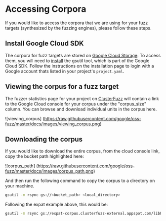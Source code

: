 # Accessing Corpora

If you would like to access the corpora that we are using for your fuzz targets (synthesized by the fuzzing engines), please follow these steps.

## Install Google Cloud SDK

The corpora for fuzz targets are stored on [Google Cloud Storage](https://cloud.google.com/storage/). To access them, you will need to [install](https://cloud.google.com/storage/docs/gsutil_install) the gsutil tool, which is part of the Google Cloud SDK.
Follow the instructions on the installation page to login with a Google account thats listed in your project's `project.yaml`.

## Viewing the corpus for a fuzz target

The fuzzer statistics page for your project on [ClusterFuzz](clusterfuzz.md) will contain a link to the Google Cloud console for your corpus under the "corpus_size" column. You can browse and download individual units in the corpus here.

![viewing_corpus]
(https://raw.githubusercontent.com/google/oss-fuzz/master/docs/images/viewing_corpus.png)

## Downloading the corpus 

If you would like to download the entire corpus, from the cloud console link, copy the bucket path highlighted here:

![corpus_path]
(https://raw.githubusercontent.com/google/oss-fuzz/master/docs/images/corpus_path.png)

And then run the following command to copy the corpus to a directory on your machine.

```bash
gsutil -m rsync gs://<bucket_path> <local_directory>
```
Following the expat example above, this would be:

```bash
gsutil -m rsync gs://expat-corpus.clusterfuzz-external.appspot.com/libFuzzer/expat_parse_fuzzer <local_directory>
```
